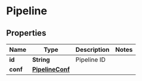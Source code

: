 # Pipeline

## Properties
Name | Type | Description | Notes
------------ | ------------- | ------------- | -------------
**id** | **String** | Pipeline ID | 
**conf** | [**PipelineConf**](PipelineConf.md) |  | 
